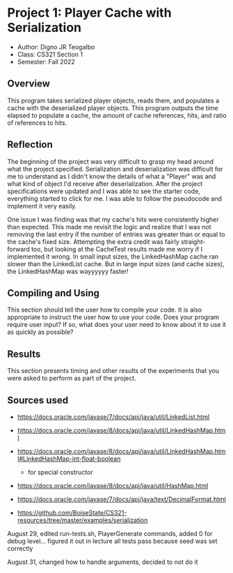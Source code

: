 # Project 1: Player Cache with Serialization

* Author: Digno JR Teogalbo
* Class: CS321 Section 1
* Semester: Fall 2022

## Overview

This program takes serialized player objects, reads them, and
populates a cache with the deserialized player objects. This program
outputs the time elapsed to populate a cache, the amount of cache
references, hits, and ratio of references to hits.

## Reflection

The beginning of the project was very difficult to grasp my head
around what the project specified. Serialization and deserialization
was difficult for me to understand as I didn't know the details of
what a "Player" was and what kind of object I'd receive after
deserialization. After the project specifications were updated and
I was able to see the starter code, everything started to click for
me. I was able to follow the pseudocode and implement it very easily.

One issue I was finding was that my cache's hits were consistently
higher than expected. This made me revisit the logic and realize that
I was not removing the last entry if the number of entries was greater
than or equal to the cache's fixed size. Attempting the extra credit
was fairly straight-forward too, but looking at the CacheTest results
made me worry if I implemented it wrong. In small input sizes, the
LinkedHashMap cache ran slower than the LinkedList cache. But in large
input sizes (and cache sizes), the LinkedHashMap was wayyyyyy faster!

## Compiling and Using

This section should tell the user how to compile your code.  It is
also appropriate to instruct the user how to use your code. Does your
program require user input? If so, what does your user need to know
about it to use it as quickly as possible?

## Results 

This section presents timing and other results of the experiments that 
you were asked to perform as part of the project.

## Sources used

* <https://docs.oracle.com/javase/7/docs/api/java/util/LinkedList.html>

* <https://docs.oracle.com/javase/8/docs/api/java/util/LinkedHashMap.html>
* <https://docs.oracle.com/javase/8/docs/api/java/util/LinkedHashMap.html#LinkedHashMap-int-float-boolean>
    * for special constructor
* <https://docs.oracle.com/javase/8/docs/api/java/util/HashMap.html>
* <https://docs.oracle.com/javase/7/docs/api/java/text/DecimalFormat.html>
* <https://github.com/BoiseState/CS321-resources/tree/master/examples/serialization>

August 29, edited run-tests.sh, PlayerGenerate commands, added 0 for debug level... figured it out in lecture
all tests pass because seed was set correctly

August 31, changed how to handle arguments, decided to not do it